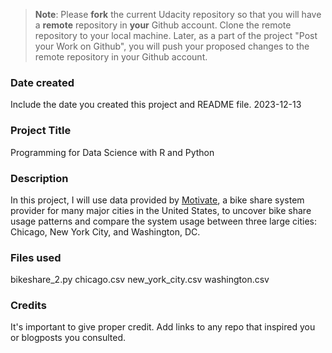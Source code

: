 >**Note**: Please **fork** the current Udacity repository so that you will have a **remote** repository in **your** Github account. Clone the remote repository to your local machine. Later, as a part of the project "Post your Work on Github", you will push your proposed changes to the remote repository in your Github account.

### Date created
Include the date you created this project and README file.
2023-12-13

### Project Title
Programming for Data Science with R and Python

### Description
In this project, I will use data provided by <a href="https://motivateco.com">Motivate</a>, a bike share system provider for many major cities in the United States, to uncover bike share usage patterns and compare the system usage between three large cities: Chicago, New York City, and Washington, DC.

### Files used
bikeshare_2.py
chicago.csv
new_york_city.csv
washington.csv

### Credits
It's important to give proper credit. Add links to any repo that inspired you or blogposts you consulted.

